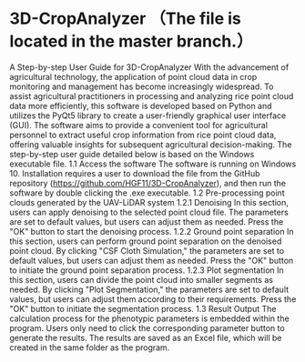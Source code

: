 # 3D-CropAnalyzer （The file is located in the master branch.）
A Step-by-step User Guide for 3D-CropAnalyzer
With the advancement of agricultural technology, the application of point cloud data in crop monitoring and management has become increasingly widespread. To assist agricultural practitioners in processing and analyzing rice point cloud data more efficiently, this software is developed based on Python and utilizes the PyQt5 library to create a user-friendly graphical user interface (GUI). The software aims to provide a convenient tool for agricultural personnel to extract useful crop information from rice point cloud data, offering valuable insights for subsequent agricultural decision-making. The step-by-step user guide detailed below is based on the Windows executable file.
1.1	Access the software 
The software is running on Windows 10. Installation requires a user to download the file from the GitHub repository (https://github.com/HGF11/3D-CropAnalyzer), and then run the software by double clicking the .exe executable. 
1.2	Pre-processing point clouds generated by the UAV-LiDAR system
1.2.1 Denoising
In this section, users can apply denoising to the selected point cloud file. The parameters are set to default values, but users can adjust them as needed. Press the "OK" button to start the denoising process.
1.2.2 Ground point separation
In this section, users can perform ground point separation on the denoised point cloud. By clicking "CSF Cloth Simulation," the parameters are set to default values, but users can adjust them as needed. Press the "OK" button to initiate the ground point separation process.
1.2.3 Plot segmentation
In this section, users can divide the point cloud into smaller segments as needed. By clicking "Plot Segmentation," the parameters are set to default values, but users can adjust them according to their requirements. Press the "OK" button to initiate the segmentation process.
1.3 Result Output
The calculation process for the phenotypic parameters is embedded within the program. Users only need to click the corresponding parameter button to generate the results. The results are saved as an Excel file, which will be created in the same folder as the program.
